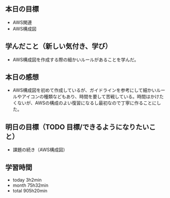 ## 本日の目標
- AWS関連
- AWS構成図

## 学んだこと（新しい気付き、学び）
- AWS構成図を作成する際の細かいルールがあることを学んだ。
 
## 本日の感想
- AWS構成図を初めて作成しているが、ガイドラインを参考にして細かいルールやアイコンの種類などもあり、時間を要して苦戦している。時間はかけたくないが、AWSの構成のよい復習になるし最初なので丁寧に作ることにした。

## 明日の目標（TODO 目標/できるようになりたいこと）
- 課題の続き（AWS構成図）

## 学習時間
- today 3h2min
- month 75h32min
- total 905h20min
